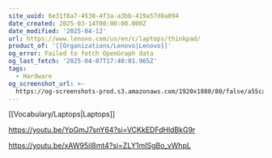 ```yaml
---
site_uuid: 6e31f8a7-4538-4f3a-a3bb-419a57d8a094
date_created: 2025-03-14T00:00:00.000Z
date_modified: '2025-04-12'
url: https://www.lenovo.com/us/en/c/laptops/thinkpad/
product_of: '[[Organizations/Lenovo|Lenovo]]'
og_error: Failed to fetch OpenGraph data
og_last_fetch: '2025-04-07T17:40:01.965Z'
tags:
  - Hardware
og_screenshot_url: >-
  https://og-screenshots-prod.s3.amazonaws.com/1920x1080/80/false/a55ca9ea23116ff053ae61720e208ff89981cf9cd3ff525146e03290a78e8c26.jpeg
---
```















[[Vocabulary/Laptops|Laptops]]


https://youtu.be/YpGmJ7snY64?si=VCKkEDFdHldBkG9r

https://youtu.be/xAW95il8mt4?si=ZLY1mISgBo_yWhpL